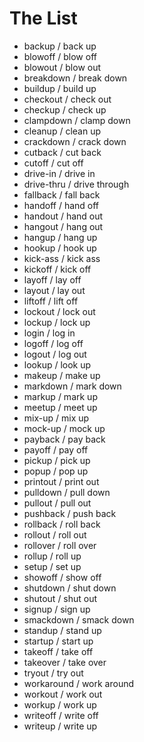 # The List

* backup / back up
* blowoff / blow off
* blowout / blow out
* breakdown / break down
* buildup / build up
* checkout / check out
* checkup / check up
* clampdown / clamp down
* cleanup / clean up
* crackdown / crack down
* cutback / cut back
* cutoff / cut off
* drive-in / drive in
* drive-thru / drive through
* fallback / fall back
* handoff / hand off
* handout / hand out
* hangout / hang out
* hangup / hang up
* hookup / hook up
* kick-ass / kick ass
* kickoff / kick off
* layoff / lay off
* layout / lay out
* liftoff / lift off
* lockout / lock out
* lockup / lock up
* login / log in
* logoff / log off
* logout / log out
* lookup / look up
* makeup / make up
* markdown / mark down
* markup / mark up
* meetup / meet up
* mix-up / mix up
* mock-up / mock up
* payback / pay back
* payoff / pay off
* pickup / pick up
* popup / pop up
* printout / print out
* pulldown / pull down
* pullout / pull out
* pushback / push back
* rollback / roll back
* rollout / roll out
* rollover / roll over
* rollup / roll up
* setup / set up
* showoff / show off
* shutdown / shut down
* shutout / shut out
* signup / sign up
* smackdown / smack down
* standup / stand up
* startup / start up
* takeoff / take off
* takeover / take over
* tryout / try out
* workaround / work around
* workout / work out
* workup / work up
* writeoff / write off
* writeup / write up
